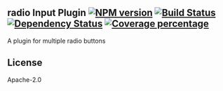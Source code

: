 radio Input Plugin [![NPM version][npm-image]][npm-url] [![Build Status][travis-image]][travis-url] [![Dependency Status][daviddm-image]][daviddm-url] [![Coverage percentage][coveralls-image]][coveralls-url]
---

A plugin for multiple radio buttons

## License

Apache-2.0

[npm-image]: https://badge.fury.io/js/input-plugin-radio.svg
[npm-url]: https://npmjs.org/package/input-plugin-radio
[travis-image]: https://travis-ci.org/punchcard-cms/input-plugin-radio.svg
[travis-url]: https://travis-ci.org/punchcard-cms/input-plugin-radio
[daviddm-image]: https://david-dm.org/punchcard-cms/input-plugin-radio.svg?theme=shields.io
[daviddm-url]: https://david-dm.org/punchcard-cms/input-plugin-radio
[coveralls-image]: https://coveralls.io/repos/punchcard-cms/input-plugin-radio/badge.svg
[coveralls-url]: https://coveralls.io/r/punchcard-cms/input-plugin-radio
